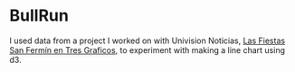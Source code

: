 # BullRun
I used data from a project I worked on with Univision Noticias, [Las Fiestas San Fermín en Tres Graficos](http://www.univision.com/noticias/univision-data/las-fiestas-de-san-fermin-en-tres-graficos), to experiment with making a line chart using d3.
